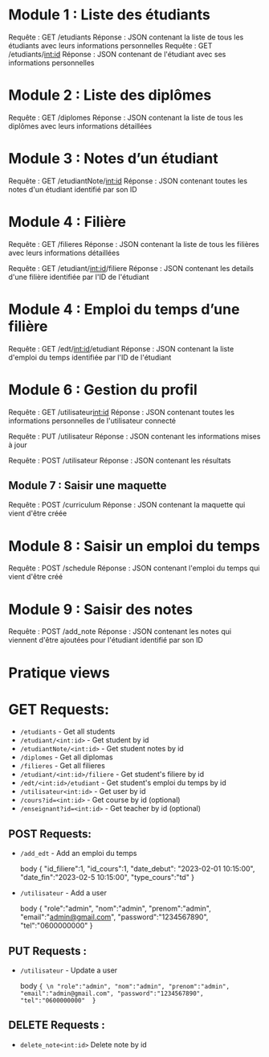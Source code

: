 # Module 1 : Liste des étudiants
Requête : GET /etudiants
Réponse : JSON contenant la liste de tous les étudiants avec leurs informations personnelles
Requête : GET /etudiants/<int:id>
Réponse : JSON contenant de l'étudiant avec ses informations personnelles


# Module 2 : Liste des diplômes
Requête : GET /diplomes
Réponse : JSON contenant la liste de tous les diplômes avec leurs informations détaillées

# Module 3 : Notes d’un étudiant
Requête : GET /etudiantNote/<int:id>
Réponse : JSON contenant toutes les notes d'un étudiant identifié par son ID

# Module 4 : Filière
Requête : GET /filieres
Réponse : JSON contenant la liste de tous les filières avec leurs informations détaillées

Requête : GET /etudiant/<int:id>/filiere
Réponse : JSON contenant les details d'une filière identifiée par l'ID de l'étudiant


# Module 4 : Emploi du temps d’une filière
Requête : GET /edt/<int:id>/etudiant
Réponse : JSON contenant la liste d'emploi du temps identifiée par l'ID de l'étudiant


# Module 6 : Gestion du profil
Requête : GET /utilisateur<int:id>
Réponse : JSON contenant toutes les informations personnelles de l'utilisateur connecté

Requête : PUT /utilisateur
Réponse : JSON contenant les informations mises à jour

Requête : POST /utilisateur
Réponse : JSON contenant les résultats 

## Module 7 : Saisir une maquette
Requête : POST /curriculum
Réponse : JSON contenant la maquette qui vient d'être créée

# Module 8 : Saisir un emploi du temps
Requête : POST /schedule
Réponse : JSON contenant l'emploi du temps qui vient d'être créé

# Module 9 : Saisir des notes
Requête : POST /add_note
Réponse : JSON contenant les notes qui viennent d'être ajoutées pour l'étudiant identifié par son ID



# Pratique views


# GET Requests: 
* `/etudiants` - Get all students 
* `/etudiant/<int:id>` - Get student by id 
* `/etudiantNote/<int:id>` - Get student notes by id 
* `/diplomes` - Get all diplomas 
* `/filieres` - Get all filieres 
* `/etudiant/<int:id>/filiere` - Get student's filiere by id 
* `/edt/<int:id>/etudiant` - Get student's emploi du temps by id 
* `/utilisateur<int:id>` - Get user by id 
* `/cours?id=<int:id>` - Get course by id (optional) 
* `/enseignant?id=<int:id>` - Get teacher by id (optional)

 ## POST Requests:  
 * `/add_edt` - Add an emploi du temps  

    body { 
      "id_filiere":1,
      "id_cours":1,
      "date_debut": "2023-02-01 10:15:00",
      "date_fin":"2023-02-5 10:15:00",
      "type_cours":"td"
       }  

 * `/utilisateur` - Add a user  

    body { 
      "role":"admin",
      "nom":"admin",
      "prenom":"admin",
      "email":"admin@gmail.com",
      "password":"1234567890",
      "tel":"0600000000"
       }  

 ## PUT Requests :   
 * `/utilisateur` - Update a user   

    body 
    ` { \n
      "role":"admin",
      "nom":"admin",
      "prenom":"admin",
      "email":"admin@gmail.com",
      "password":"1234567890",
      "tel":"0600000000" 
      }  `

 ## DELETE Requests :   

 * `delete_note<int:id>` Delete note by id
